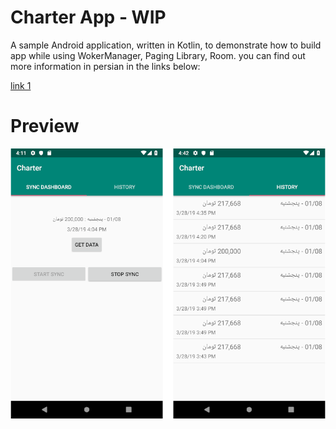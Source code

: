 # Charter App - WIP

A sample Android application, written in Kotlin, to demonstrate how to build app while using WokerManager, Paging Library, Room. you can find out more information in persian in the links below:

[link 1](http://vrgl.ir/5DNRL)

# Preview

![](artwork/screenshots.png)